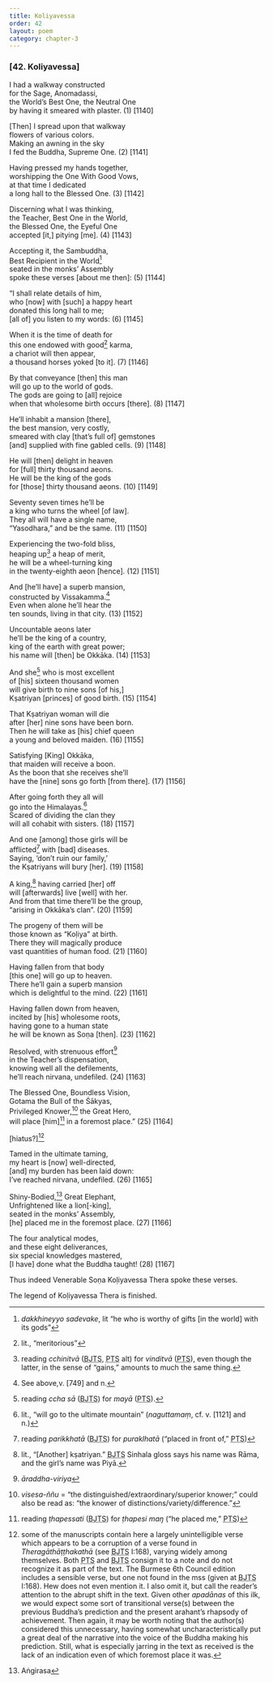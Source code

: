 ```yaml
---
title: Koliyavessa
order: 42
layout: poem
category: chapter-3
---
```


### \[42. Koliyavessa\]

I had a walkway constructed  
for the Sage, Anomadassi,  
the World’s Best One, the Neutral One  
by having it smeared with plaster. (1) \[1140\]

\[Then\] I spread upon that walkway  
flowers of various colors.  
Making an awning in the sky  
I fed the Buddha, Supreme One. (2) \[1141\]

Having pressed my hands together,  
worshipping the One With Good Vows,  
at that time I dedicated  
a long hall to the Blessed One. (3) \[1142\]

Discerning what I was thinking,  
the Teacher, Best One in the World,  
the Blessed One, the Eyeful One  
accepted \[it,\] pitying \[me\]. (4) \[1143\]

Accepting it, the Sambuddha,  
Best Recipient in the World[^1]  
seated in the monks’ Assembly  
spoke these verses \[about me then\]: (5) \[1144\]

“I shall relate details of him,  
who \[now\] with \[such\] a happy heart  
donated this long hall to me;  
\[all of\] you listen to my words: (6) \[1145\]

When it is the time of death for  
this one endowed with good[^2] karma,  
a chariot will then appear,  
a thousand horses yoked \[to it\]. (7) \[1146\]

By that conveyance \[then\] this man  
will go up to the world of gods.  
The gods are going to \[all\] rejoice  
when that wholesome birth occurs \[there\]. (8) \[1147\]

He’ll inhabit a mansion \[there\],  
the best mansion, very costly,  
smeared with clay \[that’s full of\] gemstones  
\[and\] supplied with fine gabled cells. (9) \[1148\]

He will \[then\] delight in heaven  
for \[full\] thirty thousand aeons.  
He will be the king of the gods  
for \[those\] thirty thousand aeons. (10) \[1149\]

Seventy seven times he’ll be  
a king who turns the wheel \[of law\].  
They all will have a single name,  
“Yasodhara,” and be the same. (11) \[1150\]

Experiencing the two-fold bliss,  
heaping up[^3] a heap of merit,  
he will be a wheel-turning king  
in the twenty-eighth aeon \[hence\]. (12) \[1151\]

And \[he’ll have\] a superb mansion,  
constructed by Vissakamma.[^4]  
Even when alone he’ll hear the  
ten sounds, living in that city. (13) \[1152\]

Uncountable aeons later  
he’ll be the king of a country,  
king of the earth with great power;  
his name will \[then\] be Okkāka. (14) \[1153\]

And she[^5] who is most excellent  
of \[his\] sixteen thousand women  
will give birth to nine sons \[of his,\]  
Kṣatriyan \[princes\] of good birth. (15) \[1154\]

That Kṣatriyan woman will die  
after \[her\] nine sons have been born.  
Then he will take as \[his\] chief queen  
a young and beloved maiden. (16) \[1155\]

Satisfying \[King\] Okkāka,  
that maiden will receive a boon.  
As the boon that she receives she’ll  
have the \[nine\] sons go forth \[from there\]. (17) \[1156\]

After going forth they all will  
go into the Himalayas.[^6]  
Scared of dividing the clan they  
will all cohabit with sisters. (18) \[1157\]

And one \[among\] those girls will be  
afflicted[^7] with \[bad\] diseases.  
Saying, ‘don’t ruin our family,’  
the Kṣatriyans will bury \[her\]. (19) \[1158\]

A king,[^8] having carried \[her\] off  
will \[afterwards\] live \[well\] with her.  
And from that time there’ll be the group,  
“arising in Okkāka’s clan”. (20) \[1159\]

The progeny of them will be  
those known as “Koḷiya” at birth.  
There they will magically produce  
vast quantities of human food. (21) \[1160\]

Having fallen from that body  
\[this one\] will go up to heaven.  
There he’ll gain a superb mansion  
which is delightful to the mind. (22) \[1161\]

Having fallen down from heaven,  
incited by \[his\] wholesome roots,  
having gone to a human state  
he will be known as Soṇa \[then\]. (23) \[1162\]

Resolved, with strenuous effort[^9]  
in the Teacher’s dispensation,  
knowing well all the defilements,  
he’ll reach nirvana, undefiled. (24) \[1163\]

The Blessed One, Boundless Vision,  
Gotama the Bull of the Śākyas,  
Privileged Knower,[^10] the Great Hero,  
will place \[him\][^11] in a foremost place.” (25) \[1164\]

\[hiatus?\][^12]

Tamed in the ultimate taming,  
my heart is \[now\] well-directed,  
\[and\] my burden has been laid down:  
I’ve reached nirvana, undefiled. (26) \[1165\]

Shiny-Bodied,[^13] Great Elephant,  
Unfrightened like a lion\[-king\],  
seated in the monks’ Assembly,  
\[he\] placed me in the foremost place. (27) \[1166\]

The four analytical modes,  
and these eight deliverances,  
six special knowledges mastered,  
\[I have\] done what the Buddha taught! (28) \[1167\]

Thus indeed Venerable Soṇa Koḷiyavessa Thera spoke these verses.

The legend of Koḷiyavessa Thera is finished.

[^1]: *dakkhineyyo sadevake*, lit “he who is worthy of gifts \[in the world\] with its gods”

[^2]: lit., “meritorious”

[^3]: reading *<span class="diacritics" data-state="on">c</span><span class="no-diacritics" data-state="off">ch</span>initvā* (<abbr title="Buddha Jayanthi Tripitaka Series">BJTS</abbr>, <abbr title="Pali Text Society">PTS</abbr> alt) for *vinditvā* (<abbr title="Pali Text Society">PTS</abbr>), even though the latter, in the sense of “gains,” amounts to much the same thing.

[^4]: See above,v. \[749\] and n.

[^5]: reading *<span class="diacritics" data-state="on">c</span><span class="no-diacritics" data-state="off">ch</span>a sā* (<abbr title="Buddha Jayanthi Tripitaka Series">BJTS</abbr>) for *mayā* (<abbr title="Pali Text Society">PTS</abbr>).

[^6]: lit., “will go to the ultimate mountain” (*naguttamaṃ*, cf. v. \[1121\] and n.)

[^7]: reading *parikkhatā* (<abbr title="Buddha Jayanthi Tripitaka Series">BJTS</abbr>) for *puraklhatā* (“placed in front of,” <abbr title="Pali Text Society">PTS</abbr>)

[^8]: lit., “\[Another\] kṣatriyan.” <abbr title="Buddha Jayanthi Tripitaka Series">BJTS</abbr> Sinhala gloss says his name was Rāma, and the girl’s name was Piyā.

[^9]: *āraddha-viriya*

[^10]: *visesa-ññu* = “the distinguished/extraordinary/superior knower;” could also be read as: “the knower of distinctions/variety/difference.”

[^11]: reading *ṭhapessati* (<abbr title="Buddha Jayanthi Tripitaka Series">BJTS</abbr>) for *ṭhapesi maŋ* (“he placed me,” <abbr title="Pali Text Society">PTS</abbr>)

[^12]: some of the manuscripts contain here a largely unintelligible verse which appears to be a corruption of a verse found in *Theragāthāṭṭhakathā* (see <abbr title="Buddha Jayanthi Tripitaka Series">BJTS</abbr> I:168), varying widely among themselves. Both <abbr title="Pali Text Society">PTS</abbr> and <abbr title="Buddha Jayanthi Tripitaka Series">BJTS</abbr> consign it to a note and do not recognize it as part of the text. The Burmese 6th Council edition includes a sensible verse, but one not found in the mss (given at <abbr title="Buddha Jayanthi Tripitaka Series">BJTS</abbr> I:168). Hew does not even mention it. I also omit it, but call the reader’s attention to the abrupt shift in the text. Given other *apadānas* of this ilk, we would expect some sort of transitional verse(s) between the previous Buddha’s prediction and the present arahant’s rhapsody of achievement. Then again, it may be worth noting that the author(s) considered this unnecessary, having somewhat uncharacteristically put a great deal of the narrative into the voice of the Buddha making his prediction. Still, what is especially jarring in the text as received is the lack of an indication even of which foremost place it was.

[^13]: Aṅgirasa
